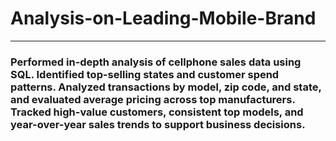 # Analysis-on-Leading-Mobile-Brand

---

### Performed in-depth analysis of cellphone sales data using SQL. Identified top-selling states and customer spend patterns. Analyzed transactions by model, zip code, and state, and evaluated average pricing across top manufacturers. Tracked high-value customers, consistent top models, and year-over-year sales trends to support business decisions.
